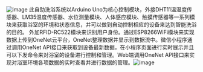 ![image](https://github.com/user-attachments/assets/cdbbbdf1-1f84-470d-8262-7ef0dcbbe5f3)
此自助洗浴系统以Arduino Uno为核心控制模块，外接DHT11温湿度传感器、LM35温度传感器、水位测量模块、人体感应模块、触摸传感器等一系列模块来获取浴室的环境和状态信息，并可以做到自动控制相应的设备来达到智能洗浴的目的。 外加RFID-RC522模块来识别用户身份。通过ESP8266WiFi模块来实现数据上传到OneNet云平台，OneNet整理数据并显示到数据流中。微信小程序通过调用OneNet API接口来获取到设备最新数据，在小程序页面进行实时展示并且可以下发命令来对浴室的设备进行控制和管理。Web端调用OneNet API接口来实现对浴室环境各项数据的实时查看并进行数据的管理。![image](https://github.com/user-attachments/assets/cf0d2a46-05ec-4743-b3a2-7fe5d24d09a9)

